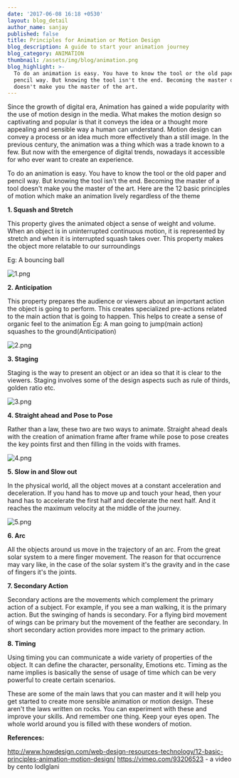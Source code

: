 ```yaml
---
date: '2017-06-08 16:18 +0530'
layout: blog_detail
author_name: sanjay
published: false
title: Principles for Animation or Motion Design
blog_description: A guide to start your animation journey
blog_category: ANIMATION
thumbnail: /assets/img/blog/animation.png
blog_highlight: >-
  To do an animation is easy. You have to know the tool or the old paper and
  pencil way. But knowing the tool isn't the end. Becoming the master of a tool
  doesn't make you the master of the art.
---
```

Since the growth of digital era, Animation has gained a wide popularity with the use of motion design in the media. What makes the motion design so captivating and popular is that it conveys the idea or a thought more appealing and sensible way a human can understand. Motion design can convey a process or an idea much more effectively than a still image. In the previous century, the animation was a thing which was a trade known to a few. But now with the emergence of digital trends, nowadays it accessible for who ever want to create an experience.

To do an animation is easy. You have to know the tool or the old paper and pencil way. But knowing the tool isn't the end. Becoming the master of a tool doesn't make you the master of the art. Here are the 12 basic principles of motion which make an animation lively regardless of the theme


**1. Squash and Stretch**

This property gives the animated object a sense of weight and volume. When an object is in uninterrupted continuous motion, it is represented by stretch and when it is interrupted squash takes over. This property makes the object more relatable to our surroundings

Eg: A bouncing ball

![1.png]({{site.baseurl}}/assets/img/blog/1.png)

**2. Anticipation**

This property prepares the audience or viewers about an important action the object is going to perform. This creates specialized pre-actions related to the main action that is going to happen.
This helps to create a sense of organic feel to the animation
Eg: A man going to jump(main action) squashes to the ground(Anticipation)

![2.png]({{site.baseurl}}/assets/img/blog/2.png)


**3. Staging**

Staging is the way to present an object or an idea so that it is clear to the viewers. Staging involves some of the design aspects such as rule of thirds, golden ratio etc.


![3.png]({{site.baseurl}}/assets/img/blog/3.png)


**4. Straight ahead and Pose to Pose**

Rather than a law, these two are two ways to animate. Straight ahead deals with the creation of animation frame after frame while pose to pose creates the key points first and then filling in the voids with frames.

![4.png]({{site.baseurl}}/assets/img/blog/4.png)




**5. Slow in and Slow out**

In the physical world, all the object moves at a constant acceleration and deceleration. If you hand has to move up and touch your head, then your hand has to accelerate the first half and decelerate the next half. And it reaches the maximum velocity at the middle of the journey.

![5.png]({{site.baseurl}}/assets/img/blog/5.png)


**6. Arc**

All the objects around us move in the trajectory of an arc. From the great solar system to a mere finger movement. The reason for that occurrence may vary like, in the case of the solar system it's the gravity and in the case of fingers it's the joints.




**7. Secondary Action**

Secondary actions are the movements which complement the primary action of a subject. For example, if you see a man walking, it is the primary action. But the swinging of hands is secondary. For a flying bird movement of wings can be primary but the movement of the feather are secondary. In short secondary action provides more impact to the primary action.


**8. Timing**

Using timing you can communicate a wide variety of properties of the object. It can define the character, personality, Emotions etc. Timing as the name implies is basically the sense of usage of time which can be very powerful to create certain scenarios.

These are some of the main laws that you can master and it will help you get started to create more sensible animation or motion design. These aren't the laws written on rocks. You can experiment with these and improve your skills.  And remember one thing. Keep your eyes open. The whole world around you is filled with these wonders of motion.



**References:**

http://www.howdesign.com/web-design-resources-technology/12-basic-principles-animation-motion-design/
https://vimeo.com/93206523  - a video by cento lodlglani
